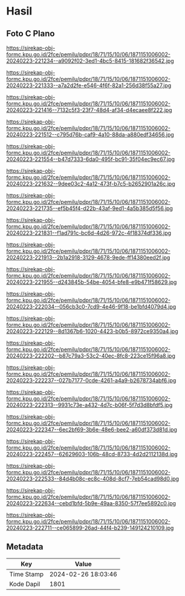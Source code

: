 # Hasil

## Foto C Plano

https://sirekap-obj-formc.kpu.go.id/2fce/pemilu/pdpr/18/71/15/10/06/1871151006002-20240223-221234--a9092f02-3ed1-4bc5-8415-181682f36542.jpg

https://sirekap-obj-formc.kpu.go.id/2fce/pemilu/pdpr/18/71/15/10/06/1871151006002-20240223-221333--a7a2d2fe-e546-4f6f-82a1-256d38f55a27.jpg

https://sirekap-obj-formc.kpu.go.id/2fce/pemilu/pdpr/18/71/15/10/06/1871151006002-20240223-221416--7132c5f3-23f7-48d4-af34-d4ecaee8f222.jpg

https://sirekap-obj-formc.kpu.go.id/2fce/pemilu/pdpr/18/71/15/10/06/1871151006002-20240223-221512--c795d76b-caf9-4a10-88da-a880edf34656.jpg

https://sirekap-obj-formc.kpu.go.id/2fce/pemilu/pdpr/18/71/15/10/06/1871151006002-20240223-221554--b47d7333-6da0-495f-bc91-35f04ec9ec67.jpg

https://sirekap-obj-formc.kpu.go.id/2fce/pemilu/pdpr/18/71/15/10/06/1871151006002-20240223-221632--9dee03c2-4a12-473f-b7c5-b2652901a26c.jpg

https://sirekap-obj-formc.kpu.go.id/2fce/pemilu/pdpr/18/71/15/10/06/1871151006002-20240223-221735--ef5b45f4-d22b-43af-9ed1-4a5b385d5f56.jpg

https://sirekap-obj-formc.kpu.go.id/2fce/pemilu/pdpr/18/71/15/10/06/1871151006002-20240223-221831--f1ad791c-bc6d-4d26-972c-4f18374df336.jpg

https://sirekap-obj-formc.kpu.go.id/2fce/pemilu/pdpr/18/71/15/10/06/1871151006002-20240223-221913--2b1a2918-3129-4678-9ede-ff14380eed2f.jpg

https://sirekap-obj-formc.kpu.go.id/2fce/pemilu/pdpr/18/71/15/10/06/1871151006002-20240223-221955--d243845b-54be-4054-bfe8-e9b471f58629.jpg

https://sirekap-obj-formc.kpu.go.id/2fce/pemilu/pdpr/18/71/15/10/06/1871151006002-20240223-222034--056cb3c0-7cd9-4e46-9f18-be1bfd4079d4.jpg

https://sirekap-obj-formc.kpu.go.id/2fce/pemilu/pdpr/18/71/15/10/06/1871151006002-20240223-222129--8d1367b6-1020-4423-b0b5-8972ce9350a4.jpg

https://sirekap-obj-formc.kpu.go.id/2fce/pemilu/pdpr/18/71/15/10/06/1871151006002-20240223-222202--b87c79a3-53c2-40ec-8fc8-223ce15f96a8.jpg

https://sirekap-obj-formc.kpu.go.id/2fce/pemilu/pdpr/18/71/15/10/06/1871151006002-20240223-222237--027b7177-0cde-4261-a4a9-b2678734abf6.jpg

https://sirekap-obj-formc.kpu.go.id/2fce/pemilu/pdpr/18/71/15/10/06/1871151006002-20240223-222313--9931c73e-a432-4d7c-b06f-5f7d3d8bfdf5.jpg

https://sirekap-obj-formc.kpu.go.id/2fce/pemilu/pdpr/18/71/15/10/06/1871151006002-20240223-222347--6ec2bf69-3b6e-48e6-bee2-a60df373d81d.jpg

https://sirekap-obj-formc.kpu.go.id/2fce/pemilu/pdpr/18/71/15/10/06/1871151006002-20240223-222457--62629603-106b-48cd-8733-4d2d2112138d.jpg

https://sirekap-obj-formc.kpu.go.id/2fce/pemilu/pdpr/18/71/15/10/06/1871151006002-20240223-222533--84d4b08c-ec8c-408d-8cf7-7eb54cad98d0.jpg

https://sirekap-obj-formc.kpu.go.id/2fce/pemilu/pdpr/18/71/15/10/06/1871151006002-20240223-222634--cebd1bfd-5b9e-49aa-8350-57f7ee5892c0.jpg

https://sirekap-obj-formc.kpu.go.id/2fce/pemilu/pdpr/18/71/15/10/06/1871151006002-20240223-222711--ce065899-26ad-44f4-b239-149124210109.jpg


## Metadata

| Key        | Value               |
| ---------- | ------------------- |
| Time Stamp | 2024-02-26 18:03:46 |
| Kode Dapil | 1801                |



